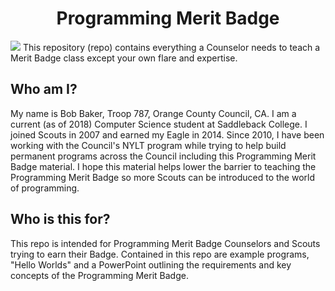 <h1 align='center'> Programming Merit Badge </h1>
<img src='../rec/Programming.jpg' align=center' />
This repository (repo) contains everything a Counselor needs to teach a Merit Badge class except your own flare and expertise.  

## Who am I?
My name is Bob Baker, Troop 787, Orange County Council, CA.
I am a current (as of 2018) Computer Science student at Saddleback College.  I joined Scouts in 2007 and earned my Eagle in 2014. Since 2010, I have been working with the Council's NYLT program while trying to help build permanent programs across the Council including this Programming Merit Badge material.  I hope this material helps lower the barrier to teaching the Programming Merit Badge so more Scouts can be introduced to the world of programming.

## Who is this for?
This repo is intended for Programming Merit Badge Counselors and Scouts trying to earn their Badge. Contained in this repo are example programs, "Hello Worlds" and a PowerPoint outlining the requirements and key concepts of the Programming Merit Badge.  


